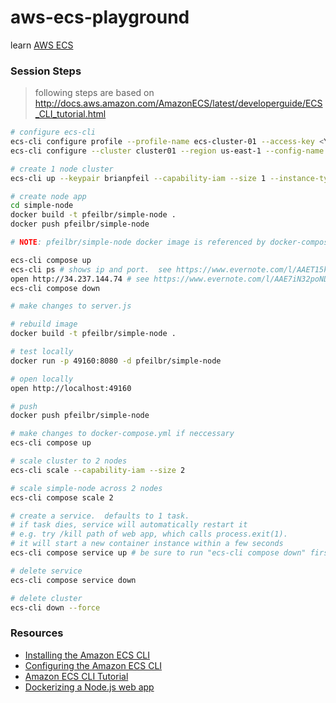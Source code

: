 # aws-ecs-playground

learn [AWS ECS](https://aws.amazon.com/documentation/ecs/)

### Session Steps

> following steps are based on <http://docs.aws.amazon.com/AmazonECS/latest/developerguide/ECS_CLI_tutorial.html>

```sh
# configure ecs-cli
ecs-cli configure profile --profile-name ecs-cluster-01 --access-key <YOUR KEY> --secret-key <YOUR SECRET>
ecs-cli configure --cluster cluster01 --region us-east-1 --config-name cluster01

# create 1 node cluster
ecs-cli up --keypair brianpfeil --capability-iam --size 1 --instance-type t2.micro

# create node app
cd simple-node
docker build -t pfeilbr/simple-node .
docker push pfeilbr/simple-node

# NOTE: pfeilbr/simple-node docker image is referenced by docker-compose.yml

ecs-cli compose up
ecs-cli ps # shows ip and port.  see https://www.evernote.com/l/AAET15kkH-dNhoxA67iDXzzSmR6DBjWtC00B/image.png
open http://34.237.144.74 # see https://www.evernote.com/l/AAE7iN32poNDwJTGe6T8QYX875Rz4jbJwHYB/image.png
ecs-cli compose down

# make changes to server.js

# rebuild image
docker build -t pfeilbr/simple-node .

# test locally
docker run -p 49160:8080 -d pfeilbr/simple-node

# open locally
open http://localhost:49160

# push
docker push pfeilbr/simple-node

# make changes to docker-compose.yml if neccessary
ecs-cli compose up

# scale cluster to 2 nodes
ecs-cli scale --capability-iam --size 2

# scale simple-node across 2 nodes
ecs-cli compose scale 2

# create a service.  defaults to 1 task.
# if task dies, service will automatically restart it
# e.g. try /kill path of web app, which calls process.exit(1).  
# it will start a new container instance within a few seconds
ecs-cli compose service up # be sure to run "ecs-cli compose down" first

# delete service
ecs-cli compose service down

# delete cluster
ecs-cli down --force

```

### Resources

* [Installing the Amazon ECS CLI](http://docs.aws.amazon.com/AmazonECS/latest/developerguide/ECS_CLI_installation.html)
* [Configuring the Amazon ECS CLI](http://docs.aws.amazon.com/AmazonECS/latest/developerguide/ECS_CLI_Configuration.html)
* [Amazon ECS CLI Tutorial](http://docs.aws.amazon.com/AmazonECS/latest/developerguide/ECS_CLI_tutorial.html)
* [Dockerizing a Node.js web app](https://nodejs.org/en/docs/guides/nodejs-docker-webapp/)
